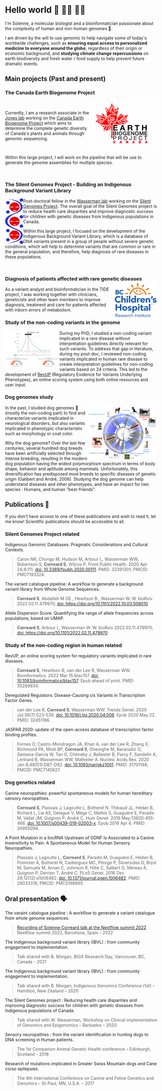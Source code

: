 # Hello world 👋 👩‍💻 👩‍🔬

I'm Solenne, a molecular biologist and a bioinformatician passionate about the complexity of human and non-human genomes 🧬.

I am driven by the will to use genomic to help navigate some of today's worldwide challenges, such as **ensuring equal access to personalized medicine to everyone around the globe**, regardless of their origin or economic background, and **studying climate change repercussions** on earth biodiversity and fresh water / food supply to help prevent future dramatic events.

## Main projects (Past and present)

### The Canada Earth Biogenome Project

<img align="right" width="225" height="150" src="https://github.com/scorreard/scorreard/blob/main/earthbiogenome.canada.png">
<br/>

Currently, I am a research associate in the <a href="https://www.bcgsc.ca/labs/jones-lab">Jones lab</a> working on the <a href="http://earthbiogenome.ca">Canada Earth Biogenome Project</a> which aims to determine the complete genetic diversity of Canada's plants and animals through genomic sequencing.

<br/>

Within this large project, I will work on the pipeline that will be use to generate the genome assemblies for multiple species.

<br/>

### The Silent Genomes Project - Building an Indigenous Background Variant Library

<img align="left" width="60" height="150" src="https://github.com/scorreard/scorreard/blob/main/SG%20Logo_0.png">
Post-doctoral fellow in the <a href="https://cisreg.ca">Wasserman lab</a> working on the <a href="https://www.bcchr.ca/silent-genomes-project">Silent Genomes Project</a>. The overall goal of the Silent Genomes project is to reduce health care disparities and improve diagnostic success for children with genetic diseases from Indigenous populations in Canada.

<br/>

Within this large project, I focused on the development of the Indigenous Background Variant Library, which is a database of DNA variants present in a group of people without severe genetic conditions, which will help to determine variants that are common or rare in the general population, and therefore, help diagnosis of rare diseases in these populations.

<br/>

### Diagnosis of patients affected with rare genetic diseases <img align="right" width="150" height="120" src="https://github.com/scorreard/scorreard/blob/main/bcch_logo1.png">

As a variant analyst and bioinformatician in the TIDE project, I was working together with clinicians, geneticists and other team members to improve diagnosis, treatment and care for patients affected with inborn errors of metabolism.


### Study of the non-coding variants in the genome

<img align="left" width="180" height="120" src="https://github.com/scorreard/scorreard/blob/main/RevUP.png">
During my PhD, I studied a non-coding variant implicated in a rare disease without interpretation guidelines directly relevant for such variants.
To address that gap in literature, during my post-doc, I reviewed non-coding variants implicated in human rare disease to create interpretation guidelines for non-coding variants based on 24 criteria. This led to the development of <a href="http://www.revup-classifier.ca">RevUP</a> (Regulatory Evidence for Variants Underlying Phenotypes), an online scoring system using both online resources and user input.


### Dog genomes study

<img align="right" width="230" height="180" src="https://github.com/scorreard/scorreard/blob/main/Dog%20breeds.png">
In the past, I studied dog genomes 🐶 (mostly the non-coding part) to find and characterize variants implicated in neurological disorders, but also variants implicated in phenotypic characteristic such as morphology or coat color.

Why the dog genome? 
Over the last few centuries, several hundred dog breeds have been artificially selected through intense breeding, resulting in the modern dog population having the widest polymorphism spectrum in terms of body shape, behavior and aptitude among mammals. Unfortunately, this diversification has predisposed most breeds to specific diseases of genetic origin (Galibert and André, 2006). Studying the dog genome can help understand diseases and other phenotypes, and have an impact for two species : Humans, and human "best-friends".


## Publications 📝

If you don't have access to one of these publications and wish to read it, let me know! Scientific publications should be accessible to all.

### Silent Genomes Project related 

Indigenous Genomic Databases: Pragmatic Considerations and Cultural Contexts.
> Caron NR, Chongo M, Hudson M, Arbour L, Wasserman WW, Robertson S, **Correard S**, Wilcox P. Front Public Health. 2020 Apr 24;8:111. <a href="https://www.ncbi.nlm.nih.gov/pmc/articles/PMC7193324/">doi: 10.3389/fpubh.2020.00111</a>. PMID: 32391301; PMCID: PMC7193324.

The variant catalogue pipeline: A workflow to generate a background variant library from Whole Genome Sequences.
> **Correard S**, Abdallah M OE., Hewitson B., Wasserman W. W. bioRxiv 2022.02.11.479970; <a href="https://www.biorxiv.org/content/10.1101/2022.10.03.508010v2.full.pdf">doi: https://doi.org/10.1101/2022.10.03.508010</a>

Allele Dispersion Score: Quantifying the range of allele frequencies across populations, based on UMAP.
> **Correard S**, Arbour L, Wasserman W. W. bioRxiv 2022.02.11.479970; <a href="https://www.biorxiv.org/content/10.1101/2022.02.11.479970v1.full.pdf">doi: https://doi.org/10.1101/2022.02.11.479970</a>

### Study of the non-coding region in human related 

RevUP, an online scoring system for regulatory variants implicated in rare diseases. 
> **Correard S**, Hewitson B, van der Lee R, Wasserman WW. Bioinformatics. 2022 Mar 15:btac157. <a href="https://academic.oup.com/bioinformatics/advance-article/doi/10.1093/bioinformatics/btac157/6548794?login=false">doi: 10.1093/bioinformatics/btac157</a>. Epub ahead of print. PMID: 35289834.

Deregulated Regulators: Disease-Causing cis Variants in Transcription Factor Genes.
>van der Lee R, **Correard S**, Wasserman WW.  Trends Genet. 2020 Jul;36(7):523-539. <a href="https://www.cell.com/trends/genetics/fulltext/S0168-9525(20)30088-3?_returnURL=https%3A%2F%2Flinkinghub.elsevier.com%2Fretrieve%2Fpii%2FS0168952520300883%3Fshowall%3Dtrue">doi: 10.1016/j.tig.2020.04.006</a>. Epub 2020 May 22. PMID: 32451166.

JASPAR 2020: update of the open-access database of transcription factor binding profiles.
>Fornes O, Castro-Mondragon JA, Khan A, van der Lee R, Zhang X, Richmond PA, Modi BP, **Correard S**, Gheorghe M, Baranašić D, Santana-Garcia W, Tan G, Chèneby J, Ballester B, Parcy F, Sandelin A, Lenhard B, Wasserman WW, Mathelier A.  Nucleic Acids Res. 2020 Jan 8;48(D1):D87-D92. <a href="https://www.ncbi.nlm.nih.gov/pmc/articles/PMC7145627/">doi: 10.1093/nar/gkz1001</a>. PMID: 31701148; PMCID: PMC7145627.

### Dog genetics related 

Canine neuropathies: powerful spontaneous models for human hereditary sensory neuropathies. 
> **Correard S**, Plassais J, Lagoutte L, Botherel N, Thibaud JL, Hédan B, Richard L, Lia AS, Delague V, Mège C, Mathis S, Guaguère E, Paradis M, Vallat JM, Quignon P, André C. Hum Genet. 2019 May;138(5):455-466. <a href="https://link.springer.com/article/10.1007/s00439-019-02003-x">doi: 10.1007/s00439-019-02003-x</a>. Epub 2019 Apr 6. PMID: 30955094.

A Point Mutation in a lincRNA Upstream of GDNF Is Associated to a Canine Insensitivity to Pain: A Spontaneous Model for Human Sensory Neuropathies.
> Plassais J, Lagoutte L, **Correard S**, Paradis M, Guaguère E, Hédan B, Pommier A, Botherel N, Cadiergues MC, Pilorge P, Silversides D, Bizot M, Samuels M, Arnan C, Johnson R, Hitte C, Salbert G, Méreau A, Quignon P, Derrien T, André C. PLoS Genet. 2016 Dec 29;12(12):e1006482. <a href="https://www.ncbi.nlm.nih.gov/pmc/articles/PMC5198995/">doi: 10.1371/journal.pgen.1006482</a>. PMID: 28033318; PMCID: PMC5198995.

## Oral presentation 🗣️

The varaint catalogue pipeline : A workflow to generate a variant catalogue from whole genome sequences.
><a href="https://youtu.be/2g2sTMo0J1A">Recording of Solenne Correard talk at the Nextflow summit 2022</a>
>Nextflow summit 2022, Barcelona, Spain - 2022


The Indigenous background variant library (IBVL) : from community engagement to implementation.
>Talk shared with B. Morgan, BIGX Research Day, Vancouver, BC, Canada - 2021


The Indigenous background variant library (IBVL) : from community engagement to implementation.
>Talk shared with B. Morgan, Indigenous Genomics Conference (1st) – Hamilton, New Zealand – 2020

The Silent Genomes project : Reducing health care disparities and improving diagnostic success for children with genetic diseases from Indigenous populations of Canada.
> Talk shared with W. Wasserman, Workshop on Clinical implementation of Genomics and Epigenomics – Barbados – 2020

Sensory neuropathies : from the variant identification in hunting dogs to DNA screening in Human patients.
> The 1st Companion Animal Genetic Health conference – Edinburgh, Scotland – 2018

Research of mutations implicated in Greater Swiss Mountain dogs and Cane corso epilepsies.
> The 9th International Conference on Canine and Feline Genetics and Genomics – St-Paul, MN, U.S.A. – 2017

